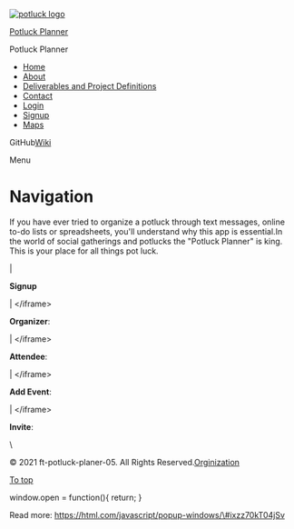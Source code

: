 [![potluck logo](https://cdn.sanity.io/images/ykw3edr8/production/bd7b87c3d64cd87c0e3308430691daadf014bd54-183x197.png)](https://potluck-landing.netlify.app/)

[Potluck Planner](https://potluck-landing.netlify.app/)

Potluck Planner

- [Home](https://potluck-landing.netlify.app/)
- [About](https://potluck-landing.netlify.app/about/)
- [Deliverables and Project Definitions](https://potluck-landing.netlify.app/style-guide/)
- [Contact](https://potluck-landing.netlify.app/contact/)
- [Login](https://front-end-tau-seven.vercel.app/login)
- [Signup](https://front-end-tau-seven.vercel.app/signup)
- [Maps](https://potluck-landing.netlify.app/maps/)

<span class="screen-reader-text">GitHub</span>[Wiki](https://github.com/ft-potluck-planer-05-units3-4/front-end/wiki)

<span class="screen-reader-text">Menu</span><span class="icon-menu" aria-hidden="true"></span>

# Navigation

If you have ever tried to organize a potluck through text messages, online to-do lists or spreadsheets, you'll understand why this app is essential.In the world of social gatherings and potlucks the "Potluck Planner" is king. This is your place for all things pot luck.

<a href="https://github.com/ft-potluck-planer-05-units3-4/potluck-landing" class="github-corner"></a>

|

**Signup**

| &lt;/iframe&gt;

**Organizer**:

| &lt;/iframe&gt;

**Attendee**:

| &lt;/iframe&gt;

**Add Event**:

| &lt;/iframe&gt;

**Invite**:

\\

<span class="copyright">© 2021 ft-potluck-planer-05. All Rights Reserved.</span>[Orginization](https://github.com/ft-potluck-planer-05-units3-4)

<a href="#page" id="to-top" class="to-top">To top <span class="icon-arrow-up" data-aria-hidden="true"></span></a>

window.open = function(){ return; }

Read more: https://html.com/javascript/popup-windows/\#ixzz70kT04jSv
